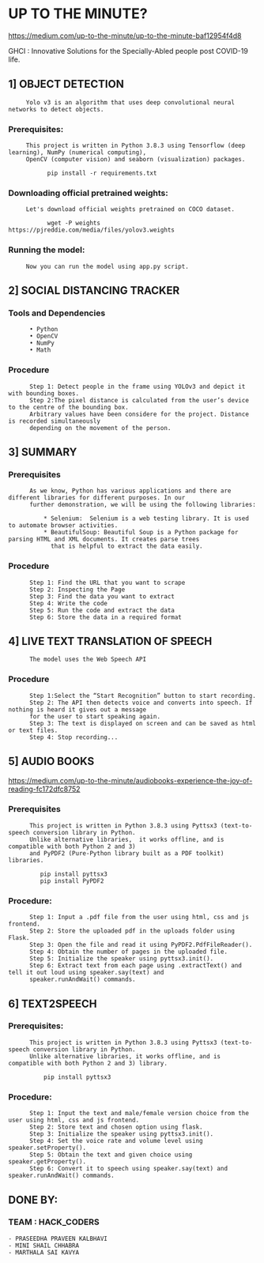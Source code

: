 # UP TO THE MINUTE?

https://medium.com/up-to-the-minute/up-to-the-minute-baf12954f4d8


GHCI : Innovative Solutions for the Specially-Abled people post COVID-19 life.

## 1] OBJECT DETECTION
         Yolo v3 is an algorithm that uses deep convolutional neural networks to detect objects.

  ###  Prerequisites:
         This project is written in Python 3.8.3 using Tensorflow (deep learning), NumPy (numerical computing), 
         OpenCV (computer vision) and seaborn (visualization) packages.

               pip install -r requirements.txt

  ###  Downloading official pretrained weights:
         Let's download official weights pretrained on COCO dataset.
   
               wget -P weights https://pjreddie.com/media/files/yolov3.weights
 
  ###  Running the model:

         Now you can run the model using app.py script.

## 2] SOCIAL DISTANCING TRACKER

  ### Tools and Dependencies
    
          • Python
          •	OpenCV
          •	NumPy
          •	Math

   ### Procedure
    
          Step 1: Detect people in the frame using YOLOv3 and depict it with bounding boxes.
          Step 2:The pixel distance is calculated from the user’s device to the centre of the bounding box. 
          Arbitrary values have been considere for the project. Distance is recorded simultaneously 
          depending on the movement of the person.

## 3] SUMMARY

  ### Prerequisites
    
          As we know, Python has various applications and there are different libraries for different purposes. In our 
          further demonstration, we will be using the following libraries:
      
              * Selenium:  Selenium is a web testing library. It is used to automate browser activities.
              * BeautifulSoup: Beautiful Soup is a Python package for parsing HTML and XML documents. It creates parse trees 
                that is helpful to extract the data easily.

   ### Procedure
   
          Step 1: Find the URL that you want to scrape
          Step 2: Inspecting the Page
          Step 3: Find the data you want to extract
          Step 4: Write the code
          Step 5: Run the code and extract the data
          Step 6: Store the data in a required format
     
## 4] LIVE TEXT TRANSLATION OF SPEECH

          The model uses the Web Speech API
      
 ### Procedure

          Step 1:Select the “Start Recognition” button to start recording.
          Step 2: The API then detects voice and converts into speech. If nothing is heard it gives out a message 
          for the user to start speaking again.
          Step 3: The text is displayed on screen and can be saved as html or text files.
          Step 4: Stop recording...

## 5] AUDIO BOOKS

  https://medium.com/up-to-the-minute/audiobooks-experience-the-joy-of-reading-fc172dfc8752

  ### Prerequisites

          This project is written in Python 3.8.3 using Pyttsx3 (text-to-speech conversion library in Python. 
          Unlike alternative libraries,  it works offline, and is compatible with both Python 2 and 3)
          and PyPDF2 (Pure-Python library built as a PDF toolkit) libraries.

             pip install pyttsx3 
             pip install PyPDF2

  ### Procedure:
     
          Step 1: Input a .pdf file from the user using html, css and js frontend. 
          Step 2: Store the uploaded pdf in the uploads folder using Flask.
          Step 3: Open the file and read it using PyPDF2.PdfFileReader().
          Step 4: Obtain the number of pages in the uploaded file.
          Step 5: Initialize the speaker using pyttsx3.init().
          Step 6: Extract text from each page using .extractText() and tell it out loud using speaker.say(text) and
          speaker.runAndWait() commands.

## 6] TEXT2SPEECH

  ### Prerequisites:

          This project is written in Python 3.8.3 using Pyttsx3 (text-to-speech conversion library in Python. 
          Unlike alternative libraries, it works offline, and is compatible with both Python 2 and 3) library.

              pip install pyttsx3 
    
 ### Procedure:
 
          Step 1: Input the text and male/female version choice from the user using html, css and js frontend. 
          Step 2: Store text and chosen option using flask.
          Step 3: Initialize the speaker using pyttsx3.init().
          Step 4: Set the voice rate and volume level using speaker.setProperty().
          Step 5: Obtain the text and given choice using speaker.getProperty().
          Step 6: Convert it to speech using speaker.say(text) and speaker.runAndWait() commands.


## DONE BY:
   ### TEAM : HACK_CODERS
    - PRASEEDHA PRAVEEN KALBHAVI
    - MINI SHAIL CHHABRA
    - MARTHALA SAI KAVYA
   
